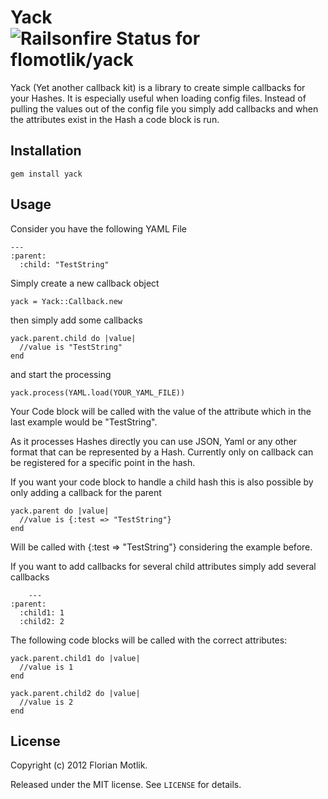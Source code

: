 Yack ![Railsonfire Status for flomotlik/yack](https://railsonfire-dev.heroku.com/projects/48d5cb30-3ba5-012f-d8f0-123139181d2d/status)
===

Yack (Yet another callback kit) is a library to create simple callbacks for your Hashes. It is especially useful when loading config files. Instead of pulling the values out of the config file you simply add callbacks and when the attributes exist in the Hash a code block is run.

Installation
------------

    gem install yack

Usage
-----
Consider you have the following YAML File

    ---
    :parent:
      :child: "TestString"

Simply create a new callback object

    yack = Yack::Callback.new

then simply add some callbacks

    yack.parent.child do |value|
      //value is "TestString"
    end

and start the processing

    yack.process(YAML.load(YOUR_YAML_FILE))

Your Code block will be called with the value of the attribute which in the last example would be "TestString".

As it processes Hashes directly you can use JSON, Yaml or any other format that can be represented by a Hash. Currently only on callback can be registered for a specific point in the hash.

If you want your code block to handle a child hash this is also possible by only adding a callback for the parent

    yack.parent do |value|
      //value is {:test => "TestString"}
    end

Will be called with {:test => "TestString"} considering the example before.

If you want to add callbacks for several child attributes simply add several callbacks

        ---
    :parent:
      :child1: 1
      :child2: 2

The following code blocks will be called with the correct attributes:

    yack.parent.child1 do |value|
      //value is 1
    end

    yack.parent.child2 do |value|
      //value is 2
    end

License
-------

Copyright (c) 2012 Florian Motlik.

Released under the MIT license. See `LICENSE` for details.
